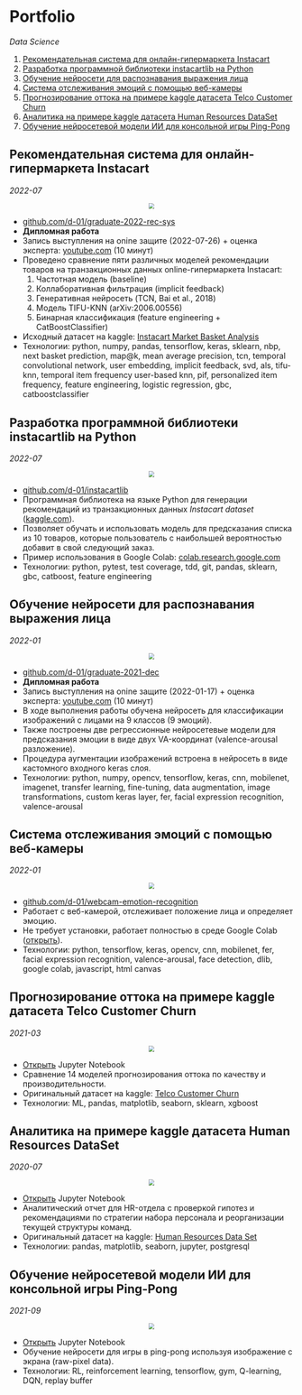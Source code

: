 # Portfolio

*Data Science*

1. [Рекомендательная система для онлайн-гипермаркета Instacart](#rec-sys)
1. [Разработка программной библиотеки instacartlib на Python](#instacartlib)
1. [Обучение нейросети для распознавания выражения лица](#emotion-recognition)
1. [Система отслеживания эмоций с помощью веб-камеры](#webcam-emotion-recognition)
1. [Прогнозирование оттока на примере kaggle датасета Telco Customer Churn](#churn-prediction)
1. [Аналитика на примере kaggle датасета Human Resources DataSet](#hr-analysis)
1. [Обучение нейросетевой модели ИИ для консольной игры Ping-Pong](#pong-ai)

<a id="rec-sys"></a>

## Рекомендательная система для онлайн-гипермаркета Instacart

*2022-07*

<p align="center"><img src="img/7.png" style="zoom: 67%;" /></p>

* [github.com/d-01/graduate-2022-rec-sys](https://github.com/d-01/graduate-2022-rec-sys)
* **Дипломная работа**
* Запись выступления на onine защите (2022-07-26) + оценка эксперта: [youtube.com](https://youtu.be/sa9garlNMqk)  (10 минут)
* Проведено сравнение пяти различных моделей рекомендации товаров на транзакционных данных online-гипермаркета Instacart:
  1. Частотная модель (baseline)
  1. Коллаборативная фильтрация (implicit feedback)
  1. Генеративная нейросеть (TCN, Bai et al., 2018)
  1. Модель TIFU-KNN (arXiv:2006.00556)
  1. Бинарная классификация (feature engineering + CatBoostClassifier)
* Исходный датасет на kaggle: [Instacart Market Basket Analysis](https://www.kaggle.com/c/instacart-market-basket-analysis)
* Технологии: python, numpy, pandas, tensorflow, keras, sklearn, nbp, next basket prediction, map@k, mean average precision, tcn, temporal convolutional network, user embedding, implicit feedback, svd, als, tifu-knn, temporal item frequency user-based knn, pif, personalized item frequency, feature engineering, logistic regression, gbc, catboostclassifier

<a id="instacartlib"></a>

## Разработка программной библиотеки instacartlib на Python

*2022-07*

<p align="center"><img src="img/8.gif" style="zoom: 67%;" /></p>

* [github.com/d-01/instacartlib](https://github.com/d-01/instacartlib)
* Программная библиотека на языке Python для генерации рекомендаций из транзакционных данных *Instacart dataset* ([kaggle.com](https://bit.ly/3e8PupT)).
* Позволяет обучать и использовать модель для предсказания списка из 10 товаров, которые пользователь с наибольшей вероятностью добавит в свой следующий заказ.
* Пример использования в Google Colab: [colab.research.google.com](https://colab.research.google.com/drive/1U7pC87mvlE4Q_9-mI4Y4sVxpKX96Tdtw?usp=sharing)
* Технологии: python, pytest, test coverage, tdd, git, pandas, sklearn, gbc, catboost, feature engineering

<a id="emotion-recognition"></a>

## Обучение нейросети для распознавания выражения лица

*2022-01*

<p align="center"><img src="img/5.png" style="zoom: 67%;" /></p>

* [github.com/d-01/graduate-2021-dec](https://github.com/d-01/graduate-2021-dec)
* **Дипломная работа**
* Запись выступления на onine защите (2022-01-17) + оценка эксперта: [youtube.com](https://youtu.be/PNzgEXyk66s)  (10 минут)
* В ходе выполнения работы обучена нейросеть для классификации изображений с лицами на 9 классов (9 эмоций).
* Также построены две регрессионные нейросетевые модели для предсказания эмоции в виде двух VA-координат (valence-arousal разложение).
* Процедура аугментации изображений встроена в нейросеть в виде кастомного входного keras слоя.
* Технологии: python, numpy, opencv, tensorflow, keras, cnn, mobilenet, imagenet, transfer learning, fine-tuning, data augmentation, image transformations, custom keras layer, fer, facial expression recognition, valence-arousal

<a id="webcam-emotion-recognition"></a>

## Система отслеживания эмоций с помощью веб-камеры

*2022-01*

<p align="center"><img src="img/6.jpg" style="zoom: 67%;" /></p>

* [github.com/d-01/webcam-emotion-recognition](https://github.com/d-01/webcam-emotion-recognition)
* Работает с веб-камерой, отслеживает положение лица и определяет эмоцию.
* Не требует установки, работает полностью в среде Google Colab ([открыть](https://colab.research.google.com/drive/1cvAZvsXXbZHi--QFNJDfTJEGB1JapKvo?usp=sharing)).
* Технологии: python, tensorflow, keras, opencv, cnn, mobilenet, fer, facial expression recognition, valence-arousal, face detection, dlib, google colab, javascript, html canvas

<a id="churn-prediction"></a>

## Прогнозирование оттока на примере kaggle датасета Telco Customer Churn

*2021-03*

<p align="center"><img src="img/3.png" style="zoom:67%;" /></p>

* [Открыть](https://d-01.github.io/static/jupyter-export/churn-prediction.html) Jupyter Notebook
* Сравнение 14 моделей прогнозирования оттока по качеству и производительности.
* Оригинальный датасет на kaggle: [Telco Customer Churn](https://www.kaggle.com/datasets/blastchar/telco-customer-churn)
* Технологии: ML, pandas, matplotlib, seaborn, sklearn, xgboost

<a id="hr-analysis"></a>

## Аналитика на примере kaggle датасета Human Resources DataSet

*2020-07*

<p align="center"><img src="img/2.png" style="zoom:67%;" /></p>

* [Открыть](https://d-01.github.io/static/jupyter-export/hr-analysis.html) Jupyter Notebook
* Аналитический отчет для HR-отдела с проверкой гипотез и рекомендациями по стратегии набора персонала и реорганизации текущей структуры команд.
* Оригинальный датасет на kaggle: [Human Resources Data Set](https://www.kaggle.com/datasets/rhuebner/human-resources-data-set)
* Технологии: pandas, matplotlib, seaborn, jupyter, postgresql

<a id="pong-ai"></a>

## Обучение нейросетевой модели ИИ для консольной игры Ping-Pong

*2021-09*

<p align="center"><img src="img/4.png" style="zoom:67%;" /></p>

* [Открыть](https://d-01.github.io/static/jupyter-export/pong-ai.html) Jupyter Notebook
* Обучение нейросети для игры в ping-pong используя изображение с экрана (raw-pixel data).
* Технологии: RL, reinforcement learning, tensorflow, gym, Q-learning, DQN, replay buffer


